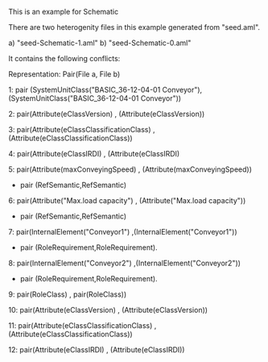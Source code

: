 This is an example for Schematic 

There are two heterogenity files in this example generated from "seed.aml".

a) "seed-Schematic-1.aml"
b) "seed-Schematic-0.aml"

It contains the following conflicts:

Representation: Pair(File a, File b)

1: pair (SystemUnitClass("BASIC_36-12-04-01 Conveyor"),(SystemUnitClass("BASIC_36-12-04-01 Conveyor"))

2: pair(Attribute(eClassVersion) , (Attribute(eClassVersion))

3: pair(Attribute(eClassClassificationClass) , (Attribute(eClassClassificationClass))

4: pair(Attribute(eClassIRDI) , (Attribute(eClassIRDI)


5: pair(Attribute(maxConveyingSpeed) , (Attribute(maxConveyingSpeed))

 - pair (RefSemantic,RefSemantic)

6: pair(Attribute("Max.load capacity") , (Attribute("Max.load capacity"))

 - pair (RefSemantic,RefSemantic)


7: pair(InternalElement("Conveyor1") ,(InternalElement("Conveyor1"))
 
 - pair (RoleRequirement,RoleRequirement).


8: pair(InternalElement("Conveyor2") ,(InternalElement("Conveyor2"))
 
 - pair (RoleRequirement,RoleRequirement).


9: pair(RoleClass) , pair(RoleClass))

10: pair(Attribute(eClassVersion) , (Attribute(eClassVersion))

11: pair(Attribute(eClassClassificationClass) , (Attribute(eClassClassificationClass))

12: pair(Attribute(eClassIRDI) , (Attribute(eClassIRDI))  